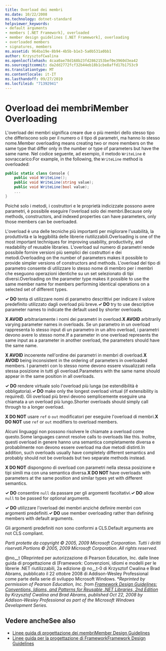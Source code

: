 ```yaml
---
title: Overload dei membri
ms.date: 10/22/2008
ms.technology: dotnet-standard
helpviewer_keywords:
- default arguments
- members [.NET Framework], overloaded
- member design guidelines [.NET Framework], overloading
- overloaded members
- signatures, members
ms.assetid: 964ba19e-8b94-4b5b-b1e3-5a0b531a0bb1
author: KrzysztofCwalina
ms.openlocfilehash: 4caa0ae78d168b23fd2862153bef0e3960d3ea42
ms.sourcegitcommit: da2dd2772fcf32b44eb18b1cbe8affd17b1753c9
ms.translationtype: MT
ms.contentlocale: it-IT
ms.lasthandoff: 09/27/2019
ms.locfileid: "71392941"
---
```

# <a name="member-overloading"></a><span data-ttu-id="e1a53-102">Overload dei membri</span><span class="sxs-lookup"><span data-stu-id="e1a53-102">Member Overloading</span></span>
<span data-ttu-id="e1a53-103">L'overload dei membri significa creare due o più membri dello stesso tipo che differiscono solo per il numero o il tipo di parametri, ma hanno lo stesso nome.</span><span class="sxs-lookup"><span data-stu-id="e1a53-103">Member overloading means creating two or more members on the same type that differ only in the number or type of parameters but have the same name.</span></span> <span data-ttu-id="e1a53-104">Nel codice seguente, ad esempio, il metodo `WriteLine` è sovraccarico:</span><span class="sxs-lookup"><span data-stu-id="e1a53-104">For example, in the following, the `WriteLine` method is overloaded:</span></span>  
  
```csharp  
public static class Console {  
    public void WriteLine();  
    public void WriteLine(string value);  
    public void WriteLine(bool value);  
    ...  
}  
```  
  
 <span data-ttu-id="e1a53-105">Poiché solo i metodi, i costruttori e le proprietà indicizzate possono avere parametri, è possibile eseguire l'overload solo dei membri.</span><span class="sxs-lookup"><span data-stu-id="e1a53-105">Because only methods, constructors, and indexed properties can have parameters, only those members can be overloaded.</span></span>  
  
 <span data-ttu-id="e1a53-106">L'overload è una delle tecniche più importanti per migliorare l'usabilità, la produttività e la leggibilità delle librerie riutilizzabili.</span><span class="sxs-lookup"><span data-stu-id="e1a53-106">Overloading is one of the most important techniques for improving usability, productivity, and readability of reusable libraries.</span></span> <span data-ttu-id="e1a53-107">L'overload sul numero di parametri rende possibile fornire versioni più semplici dei costruttori e dei metodi.</span><span class="sxs-lookup"><span data-stu-id="e1a53-107">Overloading on the number of parameters makes it possible to provide simpler versions of constructors and methods.</span></span> <span data-ttu-id="e1a53-108">L'overload del tipo di parametro consente di utilizzare lo stesso nome di membro per i membri che eseguono operazioni identiche su un set selezionato di tipi diversi.</span><span class="sxs-lookup"><span data-stu-id="e1a53-108">Overloading on the parameter type makes it possible to use the same member name for members performing identical operations on a selected set of different types.</span></span>  
  
 <span data-ttu-id="e1a53-109">**✓ DO** tenta di utilizzare nomi di parametro descrittivi per indicare il valore predefinito utilizzato dagli overload più breve.</span><span class="sxs-lookup"><span data-stu-id="e1a53-109">**✓ DO** try to use descriptive parameter names to indicate the default used by shorter overloads.</span></span>  
  
 <span data-ttu-id="e1a53-110">**X AVOID** arbitrariamente i nomi dei parametri in overload.</span><span class="sxs-lookup"><span data-stu-id="e1a53-110">**X AVOID** arbitrarily varying parameter names in overloads.</span></span> <span data-ttu-id="e1a53-111">Se un parametro in un overload rappresenta lo stesso input di un parametro in un altro overload, i parametri devono avere lo stesso nome.</span><span class="sxs-lookup"><span data-stu-id="e1a53-111">If a parameter in one overload represents the same input as a parameter in another overload, the parameters should have the same name.</span></span>  
  
 <span data-ttu-id="e1a53-112">**X AVOID** incoerente nell'ordine dei parametri in membri di overload.</span><span class="sxs-lookup"><span data-stu-id="e1a53-112">**X AVOID** being inconsistent in the ordering of parameters in overloaded members.</span></span> <span data-ttu-id="e1a53-113">I parametri con lo stesso nome devono essere visualizzati nella stessa posizione in tutti gli overload.</span><span class="sxs-lookup"><span data-stu-id="e1a53-113">Parameters with the same name should appear in the same position in all overloads.</span></span>  
  
 <span data-ttu-id="e1a53-114">**✓ DO** rendere virtuale solo l'overload più lunga (se estendibilità è obbligatoria).</span><span class="sxs-lookup"><span data-stu-id="e1a53-114">**✓ DO** make only the longest overload virtual (if extensibility is required).</span></span> <span data-ttu-id="e1a53-115">Gli overload più brevi devono semplicemente eseguire una chiamata a un overload più lungo.</span><span class="sxs-lookup"><span data-stu-id="e1a53-115">Shorter overloads should simply call through to a longer overload.</span></span>  
  
 <span data-ttu-id="e1a53-116">**X DO NOT** usare `ref` o `out` modificatori per eseguire l'overload di membri.</span><span class="sxs-lookup"><span data-stu-id="e1a53-116">**X DO NOT** use `ref` or `out` modifiers to overload members.</span></span>  
  
 <span data-ttu-id="e1a53-117">Alcuni linguaggi non possono risolvere le chiamate a overload come questo.</span><span class="sxs-lookup"><span data-stu-id="e1a53-117">Some languages cannot resolve calls to overloads like this.</span></span> <span data-ttu-id="e1a53-118">Inoltre, questi overload in genere hanno una semantica completamente diversa e probabilmente non devono essere overload ma due metodi distinti.</span><span class="sxs-lookup"><span data-stu-id="e1a53-118">In addition, such overloads usually have completely different semantics and probably should not be overloads but two separate methods instead.</span></span>  
  
 <span data-ttu-id="e1a53-119">**X DO NOT** dispongono di overload con parametri nella stessa posizione e tipi simili ma con una semantica diversa.</span><span class="sxs-lookup"><span data-stu-id="e1a53-119">**X DO NOT** have overloads with parameters at the same position and similar types yet with different semantics.</span></span>  
  
 <span data-ttu-id="e1a53-120">**✓ DO** consentire `null` da passare per gli argomenti facoltativi.</span><span class="sxs-lookup"><span data-stu-id="e1a53-120">**✓ DO**  allow `null` to be passed for optional arguments.</span></span>  
  
 <span data-ttu-id="e1a53-121">**✓ DO** utilizzare l'overload dei membri anziché definire membri con argomenti predefiniti.</span><span class="sxs-lookup"><span data-stu-id="e1a53-121">**✓ DO** use member overloading rather than defining members with default arguments.</span></span>  
  
 <span data-ttu-id="e1a53-122">Gli argomenti predefiniti non sono conformi a CLS.</span><span class="sxs-lookup"><span data-stu-id="e1a53-122">Default arguments are not CLS compliant.</span></span>  
  
 <span data-ttu-id="e1a53-123">*Parti protette da copyright © 2005, 2009 Microsoft Corporation. Tutti i diritti riservati.*</span><span class="sxs-lookup"><span data-stu-id="e1a53-123">*Portions © 2005, 2009 Microsoft Corporation. All rights reserved.*</span></span>  
  
 <span data-ttu-id="e1a53-124">@no__t 0Reprinted per autorizzazione di Pearson Education, Inc. dalle linee guida di progettazione di [Framework: Convenzioni, idiomi e modelli per le librerie .NET riutilizzabili, 2a edizione @ no__t-0 di Krzysztof Cwalina e Brad Abrams, pubblicato il 22 ottobre 2008 di Addison-Wesley Professional come parte della serie di sviluppo Microsoft Windows. \*</span><span class="sxs-lookup"><span data-stu-id="e1a53-124">*Reprinted by permission of Pearson Education, Inc. from [Framework Design Guidelines: Conventions, Idioms, and Patterns for Reusable .NET Libraries, 2nd Edition](https://www.informit.com/store/framework-design-guidelines-conventions-idioms-and-9780321545619) by Krzysztof Cwalina and Brad Abrams, published Oct 22, 2008 by Addison-Wesley Professional as part of the Microsoft Windows Development Series.*</span></span>  
  
## <a name="see-also"></a><span data-ttu-id="e1a53-125">Vedere anche</span><span class="sxs-lookup"><span data-stu-id="e1a53-125">See also</span></span>

- [<span data-ttu-id="e1a53-126">Linee guida di progettazione dei membri</span><span class="sxs-lookup"><span data-stu-id="e1a53-126">Member Design Guidelines</span></span>](../../../docs/standard/design-guidelines/member.md)
- [<span data-ttu-id="e1a53-127">Linee guida per la progettazione di Framework</span><span class="sxs-lookup"><span data-stu-id="e1a53-127">Framework Design Guidelines</span></span>](../../../docs/standard/design-guidelines/index.md)
